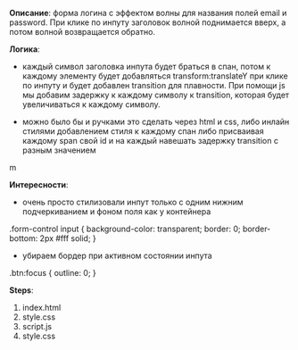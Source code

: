 __Описание__: форма логина с эффектом волны для названия полей email и password. При клике по инпуту заголовок волной поднимается вверх, а потом волной возвращается обратно.


__Логика__:
- каждый символ заголовка инпута будет браться в спан, потом к каждому элементу будет добавляться transform:translateY при клике по инпуту и будет добавлен transition для плавности. При помощи js мы добавим задержку к каждому символу к transition, которая будет увеличиваться к каждому символу.

- можно было бы и ручками это сделать через html и css, либо инлайн стилями добавлением стиля к каждому спан либо присваивая каждому span свой id и на каждый навешать задержку transition с разным значением

<span style="transition-delay: 50ms;">m</span>



__Интересности__:
- очень просто стилизовали инпут только с одним нижним подчеркиванием и фоном поля как у контейнера

.form-control input {
  background-color: transparent;
  border: 0;
  border-bottom: 2px #fff solid;
}

- убираем бордер при активном состоянии инпута

.btn:focus {
  outline: 0;
}



__Steps__:
1) index.html
2) style.css
3) script.js
4) style.css

